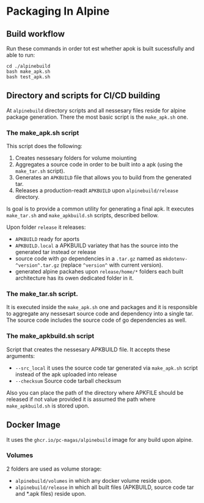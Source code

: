 # Packaging In Alpine

## Build workflow

Run these commands in order tot est whether apok is built sucessfully and able to run:

```shell
cd ./alpinebuild
bash make_apk.sh
bash test_apk.sh
```

## Directory and scripts for CI/CD building

At `alpinebuild` directory scripts and all nessesary files reside for alpine package generation. There the most basic script is the `make_apk.sh` one.

### The make_apk.sh script

This script does the following:

1. Creates nessesary folders for volume moiunting
2. Aggregates a source code in order to be built into a apk (using the `make_tar.sh` script).
3. Generates an `APKBUILD` file that allows you to build from the generated tar.
4. Releases a production-readt `APKBUILD` upon `alpinebuild/release` directory.

Is goal is to provide a common utility for generating a final apk. It executes `make_tar.sh` and `make_apkbuild.sh` scripts, described bellow.

Upon folder `release` it releases:
* `APKBUILD` ready for aports
* `APKBUILD.local` a APKBUILD variatey that has the source into the generated tar instead or release
* source code with *go* dependencies in a `.tar.gz` named as `mkdotenv-^version^.tar.gz` (replace `^version^` with current version).
* generated alpine packahes upon `release/home/*` folders each built architecture has its owen dedicated folder in it.

### The make_tar.sh script.

It is executed inside the `make_apk.sh` one and packages and it is responsible to aggregate any nessesart source code and dependency into a single tar. 
The source code includes the source code of go dependencies as well.

### The make_apkbuild.sh script

Script that creates the nessesary APKBUILD file. It accepts these arguments:

* `--src_local` it uses the source code tar generated via `make_apk.sh` script instead of the apk uploaded into release
* `--checksum` Source code tarball checksum

Also you can place the path of the directory where APKFILE should be released if not value provided it is assumed the path where `make_apkbuild.sh` is stored upon.

## Docker Image

It uses the `ghcr.io/pc-magas/alpinebuild` image for any build upon alpine.

### Volumes

2 folders are used as volume storage:

* `alpinebuild/volumes` in which any docker volume reside upon.
* `alpinebuild/release` in which all built files (APKBUILD, source code tar and *.apk files) reside upon.
